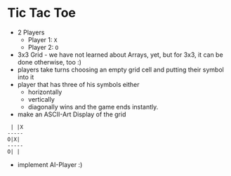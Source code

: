 # Tic Tac Toe

- 2 Players
  - Player 1: `X`
  - Player 2: `O`
- 3x3 Grid - we have not learned about Arrays, yet, but for 3x3, it can be done otherwise, too :)
- players take turns choosing an empty grid cell and putting their symbol into it
- player that has three of his symbols either
  - horizontally
  - vertically
  - diagonally
  wins and the game ends instantly.
- make an ASCII-Art Display of the grid 
```
 | |X
-----
O|X|
-----
O| |
```
- implement AI-Player :)
